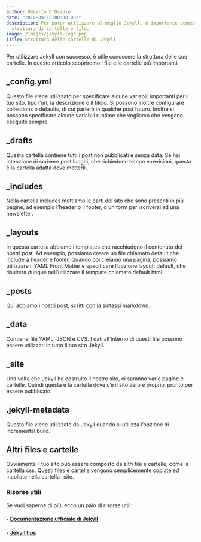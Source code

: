 ```yaml
---
author: Umberto D'Ovidio
date: "2016-09-13T00:00:00Z"
description: Per poter utilizzare al meglio Jekyll, è importante conoscere la sua
  struttura di cartelle e file.
image: /images/jekyll-logo.png
title: Struttura delle cartelle di Jekyll
---
```



Per utilizzare Jekyll con successo, è utile conoscere la struttura delle sue cartelle. In questo articolo scopriremo i file e le cartelle più importanti.
<!--more-->

## &#95;config.yml
Questo file viene utilizzato per specificare alcune variabili importanti per il tuo sito, tipo l’url, la descrizione o il titolo. Si possono inoltre configurare collections o defaults, di cui parlerò in qualche post futuro. Inoltre si possono specificare alcune variabili runtime che vogliamo che vengano eseguite sempre.

## &#95;drafts
Questa cartella contiene tutti i post non pubblicati e senza data. Se hai intenzione di scrivere post lunghi, che richiedono tempo e revisioni, questa è la cartella adatta dove metterli.

## &#95;includes
Nella cartella includes mettiamo le parti del sito che sono presenti in più pagine, ad esempio l’header o il footer, o un form per iscriversi ad una newsletter.

## &#95;layouts
In questa cartella abbiamo i templates che racchiudono il contenuto dei nostri post. Ad esempio, possiamo creare un file chiamato default che includerà header e footer. Quando poi creiamo una pagina, possiamo utilizzare il YAML Front Matter e specificare l’opzione layout: default, che risulterà dunque nell’utilizzare il template chiamato default.html.

## &#95;posts
Qui abbiamo i nostri post, scritti con la sintassi markdown.

## &#95;data
Contiene file YAML, JSON e CVS. I dati all’interno di questi file possono essere utilizzati in tutto il tuo sito Jekyll.

## &#95;site
Una volta che Jekyll ha costruito il nostro sito, ci saranno varie pagine e cartelle. Quindi questa è la cartella dove c’è il sito vero e proprio, pronto per essere pubblicato.

## .jekyll-metadata
Questo file viene utilizzato da Jekyll quando si utilizza l’opzione di incremental build.

## Altri files e cartelle
Ovviamente il tuo sito può essere composto da altri file e cartelle, come la cartella css. Questi files e cartelle vengono semplicemente copiate ed incollate nella cartella &#95;site.

### Risorse utili
Se vuoi saperne di più, ecco un paio di risorse utili:

#### - [Documentazione ufficiale di Jekyll](https://jekyllrb.com/docs/home/)

#### - [Jekyll tips](http://jekyll.tips/)
